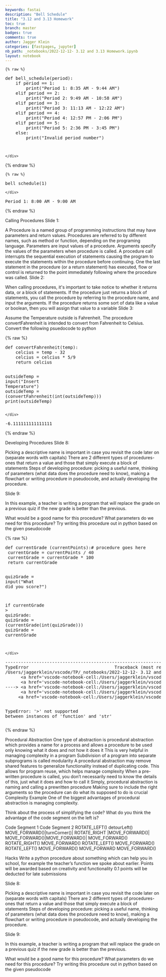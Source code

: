 ```yaml
---
keywords: fastai
description: "Bell Schedule"
title: "3.12 and 3.13 Homework"
toc: true
branch: master
badges: true
comments: true
author: Jagger Klein
categories: [fastpages, jupyter]
nb_path: _notebooks/2022-12-12- 3.12 and 3.13 Homework.ipynb
layout: notebook
---
```


<!--
#################################################
### THIS FILE WAS AUTOGENERATED! DO NOT EDIT! ###
#################################################
# file to edit: _notebooks/2022-12-12- 3.12 and 3.13 Homework.ipynb
-->

<div class="container" id="notebook-container">
        
    {% raw %}
    
<div class="cell border-box-sizing code_cell rendered">
<div class="input">

<div class="inner_cell">
    <div class="input_area">
<div class=" highlight hl-ipython3"><pre><span></span><span class="k">def</span> <span class="nf">bell_schedule</span><span class="p">(</span><span class="n">period</span><span class="p">):</span>
    <span class="k">if</span> <span class="n">period</span> <span class="o">==</span> <span class="mi">1</span><span class="p">:</span>
        <span class="nb">print</span><span class="p">(</span><span class="s2">&quot;Period 1: 8:35 AM - 9:44 AM&quot;</span><span class="p">)</span>
    <span class="k">elif</span> <span class="n">period</span> <span class="o">==</span> <span class="mi">2</span><span class="p">:</span>
        <span class="nb">print</span><span class="p">(</span><span class="s2">&quot;Period 2: 9:49 AM - 10:58 AM&quot;</span><span class="p">)</span>
    <span class="k">elif</span> <span class="n">period</span> <span class="o">==</span> <span class="mi">3</span><span class="p">:</span>
        <span class="nb">print</span><span class="p">(</span><span class="s2">&quot;Period 3: 11:13 AM - 12:22 AM&quot;</span><span class="p">)</span>
    <span class="k">elif</span> <span class="n">period</span> <span class="o">==</span> <span class="mi">4</span><span class="p">:</span>
        <span class="nb">print</span><span class="p">(</span><span class="s2">&quot;Period 4: 12:57 PM - 2:06 PM&quot;</span><span class="p">)</span>
    <span class="k">elif</span> <span class="n">period</span> <span class="o">==</span> <span class="mi">5</span><span class="p">:</span>
        <span class="nb">print</span><span class="p">(</span><span class="s2">&quot;Period 5: 2:36 PM - 3:45 PM&quot;</span><span class="p">)</span>
    <span class="k">else</span><span class="p">:</span>
        <span class="nb">print</span><span class="p">(</span><span class="s2">&quot;Invalid period number&quot;</span><span class="p">)</span>


        
</pre></div>

    </div>
</div>
</div>

</div>
    {% endraw %}

    {% raw %}
    
<div class="cell border-box-sizing code_cell rendered">
<div class="input">

<div class="inner_cell">
    <div class="input_area">
<div class=" highlight hl-ipython3"><pre><span></span><span class="n">bell_schedule</span><span class="p">(</span><span class="mi">1</span><span class="p">)</span>
</pre></div>

    </div>
</div>
</div>

<div class="output_wrapper">
<div class="output">

<div class="output_area">

<div class="output_subarea output_stream output_stdout output_text">
<pre>Period 1: 8:00 AM - 9:00 AM
</pre>
</div>
</div>

</div>
</div>

</div>
    {% endraw %}

<div class="cell border-box-sizing text_cell rendered"><div class="inner_cell">
<div class="text_cell_render border-box-sizing rendered_html">
<p>Calling Procedures
Slide 1:</p>
<p>A Procedure is a named group of programming instructions that may have parameters and return values.
Procedures are referred to by different names, such as method or function, depending on the programing language.
Parameters are input values of a procedure. Arguments specify the values of the parameters when procedure is called.
A procedure call interrupts the sequential execution of statements causing the program to execute the statements within the procedure before continuing. One the last statement in the procedure (or a return statement) has executed, flow or control is returned to the point immediately following where the procedure was called.
Slide 2:</p>
<p>When calling procedures, it's important to take notice to whether it returns data, or a block of statements.
If the procedure just returns a block of statements, you call the procedure by referring to the procedure name, and input the arguments.
If the procedure returns some sort of data like a value or boolean, then you will assign that value to a variable
Slide 3:</p>
<p>Assume the Temperature outside is Fahrenheit.
The procedure convertFahrenheit is intended to convert from Fahrenheit to Celsius.
Convert the following psuedocode to python</p>

</div>
</div>
</div>
    {% raw %}
    
<div class="cell border-box-sizing code_cell rendered">
<div class="input">

<div class="inner_cell">
    <div class="input_area">
<div class=" highlight hl-ipython3"><pre><span></span><span class="k">def</span> <span class="nf">convertFahrenheit</span><span class="p">(</span><span class="n">temp</span><span class="p">):</span>
    <span class="n">celcius</span> <span class="o">=</span> <span class="n">temp</span> <span class="o">-</span> <span class="mi">32</span> 
    <span class="n">celcius</span> <span class="o">=</span> <span class="n">celcius</span> <span class="o">*</span> <span class="mi">5</span><span class="o">/</span><span class="mi">9</span>
    <span class="k">return</span> <span class="n">celcius</span>


<span class="n">outsideTemp</span> <span class="o">=</span> <span class="nb">input</span><span class="p">(</span><span class="s2">&quot;Insert Temperature&quot;</span><span class="p">)</span>
<span class="n">outsideTemp</span> <span class="o">=</span> <span class="p">(</span><span class="n">convertFahrenheit</span><span class="p">(</span><span class="nb">int</span><span class="p">(</span><span class="n">outsideTemp</span><span class="p">)))</span> 
<span class="nb">print</span><span class="p">(</span><span class="n">outsideTemp</span><span class="p">)</span>
</pre></div>

    </div>
</div>
</div>

<div class="output_wrapper">
<div class="output">

<div class="output_area">

<div class="output_subarea output_stream output_stdout output_text">
<pre>-6.111111111111111
</pre>
</div>
</div>

</div>
</div>

</div>
    {% endraw %}

<div class="cell border-box-sizing text_cell rendered"><div class="inner_cell">
<div class="text_cell_render border-box-sizing rendered_html">
<p>Developing Procedures
Slide 8:</p>
<p>Picking a descriptive name is important in case you revisit the code later on (separate words with capitals) There are 2 different types of procedures- ones that return a value and those that simply execute a block of statements Steps of developing procedure: picking a useful name, thinking of parameters (what data does the procedure need to know), making a flowchart or writing procedure in pseudocode, and actually developing the procedure.</p>
<p>Slide 9:</p>
<p>In this example, a teacher is writing a program that will replace the grade on a previous quiz if the new grade is better than the previous.</p>
<p>What would be a good name for this procedure?
What parameters do we need for this procedure?
Try writing this procedure out in python based on the given pseudocode</p>

</div>
</div>
</div>
    {% raw %}
    
<div class="cell border-box-sizing code_cell rendered">
<div class="input">

<div class="inner_cell">
    <div class="input_area">
<div class=" highlight hl-ipython3"><pre><span></span><span class="k">def</span> <span class="nf">currentGrade</span> <span class="p">(</span><span class="n">currentPoints</span><span class="p">):</span><span class="c1"># procedure goes here</span>
 <span class="n">currentGrade</span> <span class="o">=</span> <span class="n">currentPoints</span> <span class="o">/</span> <span class="mi">40</span>
 <span class="n">currentGrade</span> <span class="o">=</span> <span class="n">currentGrade</span> <span class="o">*</span> <span class="mi">100</span>
 <span class="k">return</span> <span class="n">currentGrade</span>

<span class="n">quizGrade</span> <span class="o">=</span> <span class="nb">input</span><span class="p">(</span><span class="s2">&quot;What did you score?&quot;</span><span class="p">)</span>

<span class="k">if</span> <span class="n">currentGrade</span> <span class="o">&gt;</span> <span class="n">quizGrade</span><span class="p">:</span>
    <span class="n">quizGrade</span> <span class="o">=</span> <span class="p">(</span><span class="n">currentGrade</span><span class="p">(</span><span class="nb">int</span><span class="p">(</span><span class="n">quizGrade</span><span class="p">)))</span>
<span class="n">quizGrade</span> <span class="o">=</span> <span class="n">currentGrade</span>  
</pre></div>

    </div>
</div>
</div>

<div class="output_wrapper">
<div class="output">

<div class="output_area">

<div class="output_subarea output_text output_error">
<pre>
<span class="ansi-red-fg">---------------------------------------------------------------------------</span>
<span class="ansi-red-fg">TypeError</span>                                 Traceback (most recent call last)
<span class="ansi-green-intense-fg ansi-bold">/Users/jaggerklein/vscode/TP/_notebooks/2022-12-12- 3.12 and 3.13 Homework.ipynb Cell 7</span> in <span class="ansi-cyan-fg">&lt;cell line: 8&gt;</span><span class="ansi-blue-fg">()</span>
<span class="ansi-green-intense-fg ansi-bold">      &lt;a href=&#39;vscode-notebook-cell:/Users/jaggerklein/vscode/TP/_notebooks/2022-12-12-%203.12%20and%203.13%20Homework.ipynb#X12sZmlsZQ%3D%3D?line=3&#39;&gt;4&lt;/a&gt;</span>  return currentGrade
<span class="ansi-green-intense-fg ansi-bold">      &lt;a href=&#39;vscode-notebook-cell:/Users/jaggerklein/vscode/TP/_notebooks/2022-12-12-%203.12%20and%203.13%20Homework.ipynb#X12sZmlsZQ%3D%3D?line=5&#39;&gt;6&lt;/a&gt;</span> quizGrade = input(&#34;What did you score?&#34;)
<span class="ansi-green-fg">----&gt; &lt;a href=&#39;vscode-notebook-cell:/Users/jaggerklein/vscode/TP/_notebooks/2022-12-12-%203.12%20and%203.13%20Homework.ipynb#X12sZmlsZQ%3D%3D?line=7&#39;&gt;8&lt;/a&gt;</span> if currentGrade &gt; quizGrade:
<span class="ansi-green-intense-fg ansi-bold">      &lt;a href=&#39;vscode-notebook-cell:/Users/jaggerklein/vscode/TP/_notebooks/2022-12-12-%203.12%20and%203.13%20Homework.ipynb#X12sZmlsZQ%3D%3D?line=8&#39;&gt;9&lt;/a&gt;</span>     quizGrade = (currentGrade(int(quizGrade)))
<span class="ansi-green-intense-fg ansi-bold">     &lt;a href=&#39;vscode-notebook-cell:/Users/jaggerklein/vscode/TP/_notebooks/2022-12-12-%203.12%20and%203.13%20Homework.ipynb#X12sZmlsZQ%3D%3D?line=9&#39;&gt;10&lt;/a&gt;</span> quizGrade = currentGrade

<span class="ansi-red-fg">TypeError</span>: &#39;&gt;&#39; not supported between instances of &#39;function&#39; and &#39;str&#39;</pre>
</div>
</div>

</div>
</div>

</div>
    {% endraw %}

<div class="cell border-box-sizing text_cell rendered"><div class="inner_cell">
<div class="text_cell_render border-box-sizing rendered_html">
<p>Procedural Abstraction
One type of abstraction is procedural abstraction which provides a name for a process and allows a procedure to be used only knowing what it does and not how it does it
This is very helpful in managing complexity in a program
Subdivision of a program into separate subprograms is called modularity
A procedural abstraction may remove shared features to generalize functionality instead of duplicating code. This allows for program reuse, which helps manage complexity
When a pre-written procedure is called, you don’t necessarily need to know the details of this, just what it does and how to call it
Simply, procedural abstraction is naming and calling a prewritten procedure
Making sure to include the right arguments so the procedure can do what its supposed to do is crucial
Complexity Example
One of the biggest advantages of procedural abstraction is managing complexity.</p>
<p>Think about the process of simplifying the code? What do you think the advantage of the code segment on the left is?</p>
<p>Code Segment 1  Code Segment 2
ROTATE_LEFT()   detourLeft()
MOVE_FORWARD()|turnCorner()| ROTATE_RIGHT |MOVE_FORWARD()| MOVE_FORWARD()|MOVE_FORWARD()| MOVE_FORWARD() ROTATE_RIGHT() MOVE_FORWARD() ROTATE_LEFT() MOVE_FORWARD() ROTATE_LEFT() MOVE_FORWARD() MOVE_FORWARD MOVE_FORWARD()</p>
<p>Hacks
Write a python procedure about something which can help you in school, for example the teacher’s function we spoke about earlier.
Points will be awarded based on creativity and functionality
0.1 points will be deducted for late submissions</p>

</div>
</div>
</div>
<div class="cell border-box-sizing text_cell rendered"><div class="inner_cell">
<div class="text_cell_render border-box-sizing rendered_html">
<p>Slide 8:</p>
<p>Picking a descriptive name is important in case you revisit the code later on (separate words with capitals) There are 2 different types of procedures- ones that return a value and those that simply execute a block of statements Steps of developing procedure: picking a useful name, thinking of parameters (what data does the procedure need to know), making a flowchart or writing procedure in pseudocode, and actually developing the procedure.</p>
<p>Slide 9:</p>
<p>In this example, a teacher is writing a program that will replace the grade on a previous quiz if the new grade is better than the previous.</p>
<p>What would be a good name for this procedure?
What parameters do we need for this procedure?
Try writing this procedure out in python based on the given pseudocode</p>

</div>
</div>
</div>
</div>
 

